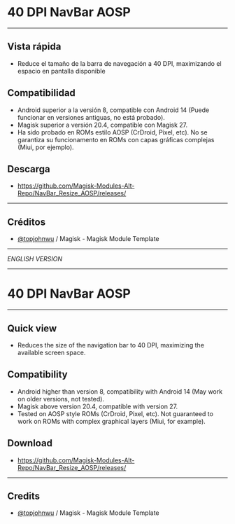 # 40 DPI NavBar AOSP

---
## Vista rápida
- Reduce el tamaño de la barra de navegación a 40 DPI, maximizando el espacio en pantalla disponible

## Compatibilidad
- Android superior a la versión 8, compatible con Android 14 (Puede funcionar en versiones antiguas, no está probado).
- Magisk superior a versión 20.4, compatible con Magisk 27.
- Ha sido probado en ROMs estilo AOSP (CrDroid, Pixel, etc). No se garantiza su funcionamento en ROMs con capas gráficas complejas (Miui, por ejemplo).

## Descarga
- https://github.com/Magisk-Modules-Alt-Repo/NavBar_Resize_AOSP/releases/

---
## Créditos
- [@topjohnwu](https://github.com/topjohnwu) / Magisk - Magisk Module Template

---

*ENGLISH VERSION*

---

# 40 DPI NavBar AOSP

---
## Quick view
- Reduces the size of the navigation bar to 40 DPI, maximizing the available screen space.

## Compatibility
- Android higher than version 8, compatibility with Android 14 (May work on older versions, not tested).
- Magisk above version 20.4, compatible with version 27.
- Tested on AOSP style ROMs (CrDroid, Pixel, etc). Not guaranteed to work on ROMs with complex graphical layers (Miui, for example).

## Download
- https://github.com/Magisk-Modules-Alt-Repo/NavBar_Resize_AOSP/releases/

---
## Credits
- [@topjohnwu](https://github.com/topjohnwu) / Magisk - Magisk Module Template
